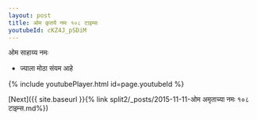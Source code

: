 ```yaml
---
layout: post
title: ओम कृतयें नमः १०८ टाइम्स
youtubeId: cKZ4J_pSDiM
---
```

 
 
 ओम साहाय्य नमः  
 
 -  ज्याला मोठा संयम आहे 
 
  
 
  
 
 
 
 
 
 


{% include youtubePlayer.html id=page.youtubeId %}
 
[Next]({{ site.baseurl }}{% link  split2/_posts/2015-11-11-ओम अमृताच्या नमः १०८ टाइम्स.md%})
 
